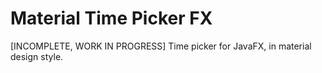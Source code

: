 # Material Time Picker FX

[INCOMPLETE, WORK IN PROGRESS] Time picker for JavaFX, in material design style.
